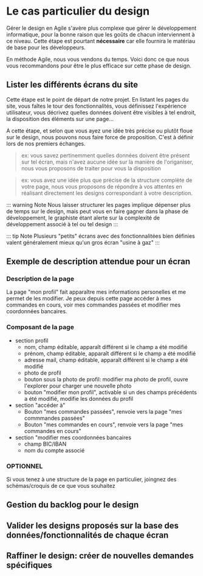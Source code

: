 # Le cas particulier du design
Gérer le design en Agile s'avère plus complexe que gérer le développement informatique, pour la bonne raison que les goûts de chacun interviennent à ce niveau. Cette étape est pourtant **nécessaire** car elle fournira le matériau de base pour les développeurs.

En méthode Agile, nous vous vendons du temps. Voici donc ce que nous vous recommandons pour être le plus efficace sur cette phase de design.

## Lister les différents écrans du site
Cette étape est le point de départ de notre projet. En listant les pages du site, vous faîtes le tour des fonctionnalités, vous définissez l'expérience utilisateur, vous décrivez quelles données doivent être visibles à tel endroit, la disposition des éléments sur une page...

A cette étape, et selon que vous ayez une idée très précise ou  plutôt floue sur le design, nous pouvons nous faire force de proposition. C'est à définir lors de nos premiers échanges.
> ex: vous savez pertinemment quelles données doivent être présent sur tel écran, mais n'avez aucune idée sur la manière de l'origaniser, nous vous proposons de traiter pour vous la disposition

> ex: vous avez une idée plus que précise de la structure complète de votre page, nous vous proposons de répondre à vos attentes en réalisant directement les designs correspondant à votre description.

::: warning Note
Nous laisser structurer les pages implique dépenser plus de temps sur le design, mais peut vous en faire gagner dans la phase de développement, le graphiste étant alerte sur la complexité de développement associé à tel ou tel design
:::

::: tip Note
Plusieurs "petits" écrans avec des fonctionnalitées bien définies valent généralement mieux qu'un gros écran "usine à gaz"
:::

## Exemple de description attendue pour un écran
### Description de la page
La page "mon profil" fait apparaître mes informations personelles et me permet de les modifier. Je peux depuis cette page accéder à mes commandes en cours, voir mes commandes passées et modifier mes coordonnées bancaires.
### Composant de la page
* section profil
  * nom, champ éditable, apparaît différent si le champ a été modifié
  * prénom, champ éditable, apparaît différent si le champ a été modifié
  * adresse mail, champ éditable, apparaît différent si le champ a été modifié
  * photo de profil
  * bouton sous la photo de profil: modifier ma photo de profil, ouvre l'explorer pour charger une nouvelle photo
  * bouton "modifier mon profil", activable si un des champs précédents a été modifié, modifie les données du profil
* section "accéder à"
  * Bouton "mes commandes passées", renvoie vers la page "mes commmandes passées"
  * Bouton "mes commandes en cours", renvoie vers la page "mes commandes en cours"
* section "modifier mes coordonnées bancaires
  * champ BIC/IBAN
  * nom du compte associé
### OPTIONNEL
Si vous tenez à une structure de la page en particulier, joingnez des schémas/croquis de ce que vous souhaitez
## Gestion du backlog pour le design

## Valider les designs proposés sur la base des données/fonctionnalités de chaque écran

## Raffiner le design: créer de nouvelles demandes spécifiques